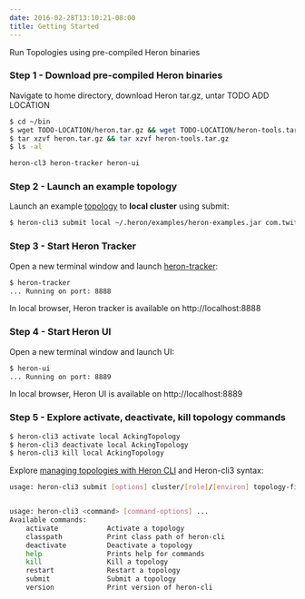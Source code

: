 ```yaml
---
date: 2016-02-28T13:10:21-08:00
title: Getting Started
---
```


Run Topologies using pre-compiled Heron binaries

### Step 1 - Download pre-compiled Heron binaries

Navigate to home directory, download Heron tar.gz, untar
TODO ADD LOCATION 
```bash
$ cd ~/bin
$ wget TODO-LOCATION/heron.tar.gz && wget TODO-LOCATION/heron-tools.tar.gz
$ tar xzvf heron.tar.gz && tar xzvf heron-tools.tar.gz
$ ls -al

heron-cl3 heron-tracker heron-ui
```

### Step 2 - Launch an example topology

Launch an example [topology](../concepts/topologies) to **local cluster** using submit:

```bash
$ heron-cli3 submit local ~/.heron/examples/heron-examples.jar com.twitter.heron.examples.AckingTopology AckingTopology
```

### Step 3 - Start Heron Tracker

Open a new terminal window and launch [heron-tracker](../operators/heron-tracker):
```bash
$ heron-tracker
... Running on port: 8888
```
In local browser, Heron tracker is available on http://localhost:8888


### Step 4 - Start Heron UI

Open a new terminal window and launch UI:
```bash
$ heron-ui
... Running on port: 8889
```
In local browser, Heron UI is available on http://localhost:8889

### Step 5 - Explore activate, deactivate, kill topology commands

```bash
$ heron-cli3 activate local AckingTopology
$ heron-cli3 deactivate local AckingTopology
$ heron-cli3 kill local AckingTopology
```
Explore [managing topologies with Heron CLI](../operators/heron-cli)
and Heron-cli3 syntax:
```bash
usage: heron-cli3 submit [options] cluster/[role]/[environ] topology-file-name topology-class-name [topology-args]


usage: heron-cli3 <command> [command-options] ...
Available commands:
    activate            Activate a topology
    classpath           Print class path of heron-cli
    deactivate          Deactivate a topology
    help                Prints help for commands
    kill                Kill a topology
    restart             Restart a topology
    submit              Submit a topology
    version             Print version of heron-cli
```

